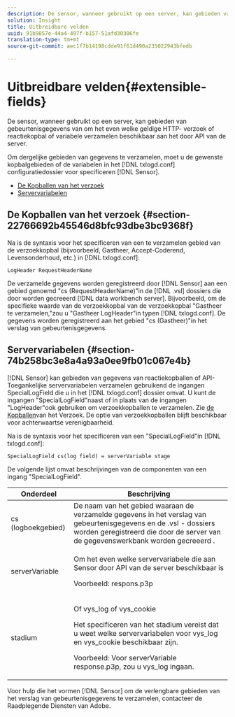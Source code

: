 ```yaml
---
description: De sensor, wanneer gebruikt op een server, kan gebieden van gebeurtenisgegevens van om het even welke geldige HTTP- verzoek of reactiekopbal of variabele verzamelen beschikbaar aan het door API van de server.
solution: Insight
title: Uitbreidbare velden
uuid: 91b9857e-44a4-497f-b157-51afd30306fe
translation-type: tm+mt
source-git-commit: aec1f7b14198cdde91f61d490a235022943bfedb

---
```



# Uitbreidbare velden{#extensible-fields}

De sensor, wanneer gebruikt op een server, kan gebieden van gebeurtenisgegevens van om het even welke geldige HTTP- verzoek of reactiekopbal of variabele verzamelen beschikbaar aan het door API van de server.

Om dergelijke gebieden van gegevens te verzamelen, moet u de gewenste kopbalgebieden of de variabelen in het [!DNL txlogd.conf] configuratiedossier voor specificeren [!DNL Sensor].

* [De Kopballen van het verzoek](../../../home/c-snsr-ovrvw/c-evnt-data-rcd-flds/c-ex-flds.md#section-22766692b45546d8bfc93dbe3bc9368f)
* [Servervariabelen](../../../home/c-snsr-ovrvw/c-evnt-data-rcd-flds/c-ex-flds.md#section-74b258bc3e8a4a93a0ee9fb01c067e4b)

## De Kopballen van het verzoek {#section-22766692b45546d8bfc93dbe3bc9368f}

Na is de syntaxis voor het specificeren van een te verzamelen gebied van de verzoekkopbal (bijvoorbeeld, Gastheer, Accept-Coderend, Levensonderhoud, etc.) in [!DNL txlogd.conf]:

```
LogHeader RequestHeaderName
```

De verzamelde gegevens worden geregistreerd door [!DNL Sensor] aan een gebied genoemd &quot;cs (RequestHeaderName)&quot;in de [!DNL .vsl] dossiers die door worden gecreeerd [!DNL data workbench server]. Bijvoorbeeld, om de specifieke waarde van de verzoekkopbal van de verzoekkopbal &quot;Gastheer te verzamelen,&quot;zou u &quot;Gastheer LogHeader&quot;in typen [!DNL txlogd.conf]. De gegevens worden geregistreerd aan het gebied &quot;cs (Gastheer)&quot;in het verslag van gebeurtenisgegevens.

## Servervariabelen {#section-74b258bc3e8a4a93a0ee9fb01c067e4b}

[!DNL Sensor] kan gebieden van gegevens van reactiekopballen of API-Toegankelijke servervariabelen verzamelen gebruikend de ingangen SpecialLogField die u in het [!DNL txlogd.conf] dossier omvat. U kunt de ingangen &quot;SpecialLogField&quot;naast of in plaats van de ingangen &quot;LogHeader&quot;ook gebruiken om verzoekkopballen te verzamelen. Zie [de Kopballen](../../../home/c-snsr-ovrvw/c-evnt-data-rcd-flds/c-ex-flds.md#section-22766692b45546d8bfc93dbe3bc9368f)van het Verzoek. De optie van verzoekkopballen blijft beschikbaar voor achterwaartse verenigbaarheid.

Na is de syntaxis voor het specificeren van een &quot;SpecialLogField&quot;in [!DNL txlogd.conf]:

```
SpecialLogField cs(log field) = serverVariable stage
```

De volgende lijst omvat beschrijvingen van de componenten van een ingang &quot;SpecialLogField&quot;.

<table id="table_053D5F34D56E4B15A85CA3B4FAD6E1B1"> 
 <thead> 
  <tr> 
   <th colname="col1" class="entry"> Onderdeel </th> 
   <th colname="col2" class="entry"> Beschrijving </th> 
  </tr> 
 </thead>
 <tbody> 
  <tr> 
   <td colname="col1"> cs (logboekgebied) </td> 
   <td colname="col2"> De naam van het gebied waaraan de verzamelde gegevens in het verslag van gebeurtenisgegevens en de <span class="filepath"> .vsl </span> - dossiers worden geregistreerd die door de server van de <span class="keyword"> gegevenswerkbank worden gecreeerd </span>. </td> 
  </tr> 
  <tr> 
   <td colname="col1"> serverVariable </td> 
   <td colname="col2"> <p>Om het even welke servervariabele die aan <span class="wintitle"> Sensor </span> door API van de server beschikbaar is </p> <p>Voorbeeld: respons.p3p </p> </td> 
  </tr> 
  <tr> 
   <td colname="col1"> stadium </td> 
   <td colname="col2"> <p>Of vys_log of vys_cookie </p> <p>Het specificeren van het stadium vereist dat u weet welke servervariabelen voor vys_log en vys_cookie beschikbaar zijn. </p> <p>Voorbeeld: Voor serverVariable response.p3p, zou u vys_log ingaan. </p> </td> 
  </tr> 
 </tbody> 
</table>

Voor hulp die het vormen [!DNL Sensor] om de verlengbare gebieden van het verslag van gebeurtenisgegevens te verzamelen, contacteer de Raadplegende Diensten van Adobe.
